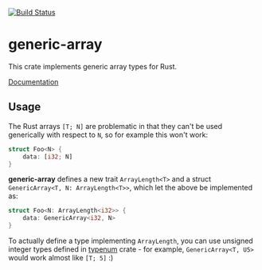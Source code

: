 [![Build Status](https://travis-ci.org/fizyk20/generic-array.svg?branch=master)](https://travis-ci.org/fizyk20/generic-array)
# generic-array

This crate implements generic array types for Rust.

[Documentation](http://fizyk20.github.io/generic-array/generic_array/)

## Usage

The Rust arrays `[T; N]` are problematic in that they can't be used generically with respect to `N`, so for example this won't work:

```rust
struct Foo<N> {
	data: [i32; N]
}
```

**generic-array** defines a new trait `ArrayLength<T>` and a struct `GenericArray<T, N: ArrayLength<T>>`, which let the above be implemented as:

```rust
struct Foo<N: ArrayLength<i32>> {
	data: GenericArray<i32, N>
}
```

To actually define a type implementing `ArrayLength`, you can use unsigned integer types defined in [typenum](https://github.com/paholg/typenum) crate - for example, `GenericArray<T, U5>` would work almost like `[T; 5]` :)